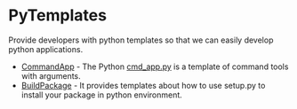# PyTemplates
Provide developers with python templates so that we can easily develop python applications.

- [CommandApp](CommandApp) - The Python [cmd_app.py](CommandApp/cmd_app.py) is a template of command tools with arguments.
- [BuildPackage](BuildPackage) - It provides templates about how to use setup.py to install your package in python environment.
